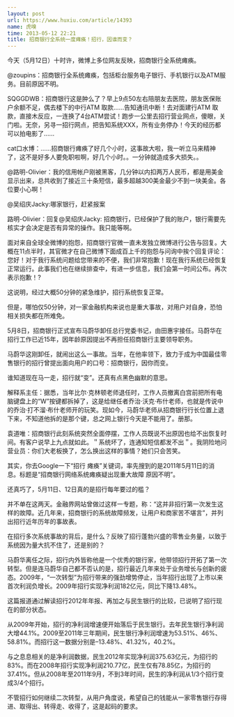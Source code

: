 ```yaml
---
layout: post
url: https://www.huxiu.com/article/14393
name: 虎嗅
time: 2013-05-12 22:21
title: 招商银行全系统一度瘫痪！招行，因谁而变？
---
```

今天（5月12日）十时许，微博上多位网友反映，招商银行全系统瘫痪。

@zoupins：招商银行全系统瘫痪，包括柜台服务电子银行、手机银行以及ATM服务。目前原因不明。

SQGGDWB：招商银行这是肿么了？早上9点50左右陪朋友去医院，朋友医保账户余额不足，偶去楼下的中行ATM 取款……告知通讯中断！去对面建行ATM 取款，直接木反应，一连换了4台ATM尝试！跑步一公里去招行营业网点，傻眼，关门啦。无奈，另寻一招行网点，把告知系统XXX，所有业务停办！今天的经历都可以拍电影了……

cat口水博：……招商银行瘫痪了好几个小时，这事故大啦，我一听立马来精神了，这不是好多人要免职啦啊，好几个小时。。一分钟就造成多大损失。。

@路明-Olivier：我的信用帐户刚被黑客，几分钟以内扣两万人民币，都是用美金显示出来，总共收到了接近三十条短信，最多超越300美金最少不到一块美金。各位要小心啊！

@吴绍庆Jacky:哪家银行，赶紧报案

路明-Olivier：回复@吴绍庆Jacky: 招商银行，已经保护了我的账户，银行需要先核实才会决定是否有异常的操作。我只能等啊。

面对来自全球全微博的抱怨，招商银行官微一直未发独立微博进行公告与回复。大概在11点半时，其官微才在自己微博下面成百上千的抱怨与问询中挨个回复评论：您好！对于我行系统问题给您带来的不便，我们非常抱歉！现在我行系统已经恢复正常运行。此事我们也在继续排查中，有进一步信息，我们会第一时间公布。再次表示抱歉！?

这说明，经过大概50分钟的紧急维护，招行系统恢复正常。

但是，哪怕仅50分钟，对一家金融机构来说也是重大事故，对用户对自身，恐怕相关损失都在所难免。

5月8日，招商银行正式宣布马蔚华卸任总行党委书记，由田惠宇接任。马蔚华在招行工作已近15年，因年龄原因提出不再担任招商银行主要领导职务。

马蔚华这刚卸任，就闹出这么一事故。当年，在他率领下，致力于成为中国最佳零售银行的招行曾提出面向用户的口号：招商银行，因你而变。

谁知道现在马一走，招行就“变”。还真有点黑色幽默的意思。

解释系主任：据悉，当年比尔·克林顿老师退任时，工作人员撤离白宫前把所有电脑键盘上的“W”按键都拆掉了，这是给继任者乔治·沃克·布什老师，也就是传说中的乔治·打不溜·布什老师开的玩笑。现如今，马蔚华老师从招商银行行长位置上退下来，不知道他拆的是那个键，总之网上银行今天是不能用了。册那。

袁道唯：招商银行此刻系统突然全面停摆，工作人员既说不出原因也给不出恢复时间。有客户说早上九点就如此。＂系统坏了，连通知短信都发不出＂。我阴险地问营业员：你们大老板换了，怎么换出这样的事情？她们只会苦笑。

其实，你去Google一下“招行 瘫痪”关键词，率先搜到的是2011年5月11日的消息。标题是“招商银行网络系统瘫痪疑出现重大故障 原因不明”。

还真巧了，5月11日、12日真的是招行每年要过的槛？

并不单在这两天。金融界网站曾做过这样一专题，称：“这并非招行第一次发生这样的故障。近几年来，招商银行的系统故障频发，让用户和商家苦不堪言”，并列出招行近年历年的事故表。

在招行多次系统事故的背后，是什么？反映了招行蓬勃兴盛的零售业务量，以致于系统因为量大抗不住了，还是别的？

马蔚华离任之际，招行内外皆称他是一个优秀的银行家，他带领招行开拓了第一次转型。但是连马蔚华自己都不否认的是，招行最近几年来处于业务增长与创新的疲态。2009年，“一次转型”为招行带来的强劲增势停止，当年招行出现了上市以来首次利润负增长。2009年招行实现净利润182亿元，同比下降13.48%。

这篇报道通过解读招行2012年年报、再加之与民生银行的比较，已说明了招行现在的部分状态。

从2009年开始，招行的净利润增速便开始落后于民生银行。去年民生银行净利润大增44.1%。2009至2011年三年期间，民生银行净利润增速为53.51%、46%、58.81%。而招行这一数据分别是–13.48%、41.32%，40.2%。

与之息息相关的是净利润数据，民生2012年实现净利润375.63亿元，为招行的83%。而在2008年招行实现净利润210.77亿，民生仅有78.85亿，为招行的37.41%。但从2008年至2011年9月，不到3年时间，民生的净利润从1/3个招行变成3/4个招行。

不管招行如何继续二次转型，从用户角度说，希望自己的钱能从一家零售银行存得进、取得出、转得走、收得了，这是起码的要求。

